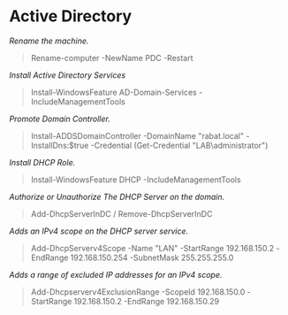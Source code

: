 # Active Directory

_Rename the machine._

> Rename-computer -NewName PDC -Restart

_Install Active Directory Services_

> Install-WindowsFeature AD-Domain-Services -IncludeManagementTools

_Promote Domain Controller._

> Install-ADDSDomainController -DomainName "rabat.local" -InstallDns:$true -Credential (Get-Credential "LAB\administrator")

_Install DHCP Role._

> Install-WindowsFeature DHCP -IncludeManagementTools

_Authorize or Unauthorize The DHCP Server on the domain._

> Add-DhcpServerInDC / Remove-DhcpServerInDC

_Adds an IPv4 scope on the DHCP server service._

> Add-DhcpServerv4Scope -Name "LAN" -StartRange 192.168.150.2 -EndRange 192.168.150.254 -SubnetMask 255.255.255.0

_Adds a range of excluded IP addresses for an IPv4 scope._

> Add-Dhcpserverv4ExclusionRange -ScopeId 192.168.150.0 -StartRange 192.168.150.2 -EndRange 192.168.150.29

